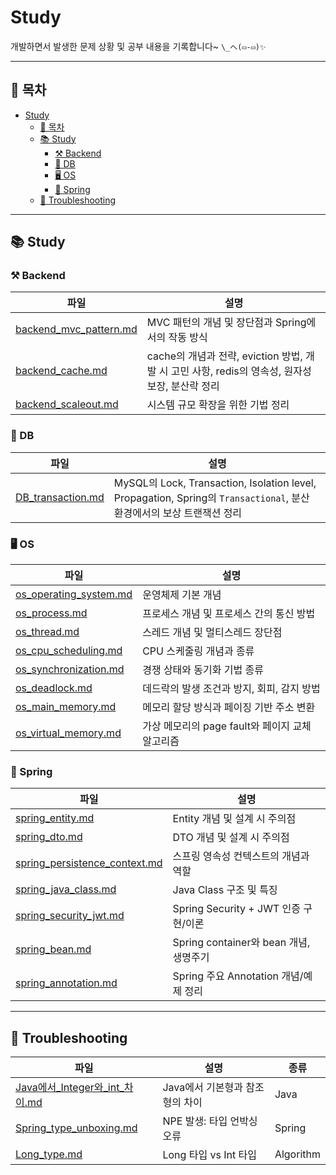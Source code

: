 # Study

개발하면서 발생한 문제 상황 및 공부 내용을 기록합니다~  `\_へ(▭-▭)✨`

---
## 📑 목차

- [Study](#study)
  - [📑 목차](#-목차)
  - [📚 Study](#-study)
    - [⚒️ Backend](#️-backend)
    - [💾 DB](#-db)
    - [🖥️ OS](#️-os)
    - [🌱 Spring](#-spring)
  - [🐞 Troubleshooting](#-troubleshooting)

---

## 📚 Study

### ⚒️ Backend
| 파일 | 설명 |
| --- | --- |
| [backend_mvc_pattern.md](Study/Backend/backend_mvc_pattern.md) | MVC 패턴의 개념 및 장단점과 Spring에서의 작동 방식 |
| [backend_cache.md](Study/Backend/backend_cache.md) | cache의 개념과 전략, eviction 방법, 개발 시 고민 사항, redis의 영속성, 원자성 보장, 분산락 정리 |
| [backend_scaleout.md](Study/Backend/backend_scaleout.md) | 시스템 규모 확장을 위한 기법 정리 |

### 💾 DB

| 파일 | 설명 |
| --- | --- |
| [DB_transaction.md](Study/DB/DB_transaction.md) | MySQL의 Lock, Transaction, Isolation level, Propagation, Spring의 `Transactional`, 분산 환경에서의 보상 트랜잭션 정리 |

### 🖥️ OS

| 파일 | 설명 |
| --- | --- |
| [os_operating_system.md](Study/OS/os_operating_system.md) | 운영체제 기본 개념 |
| [os_process.md](Study/OS/os_process.md) | 프로세스 개념 및 프로세스 간의 통신 방법 |
| [os_thread.md](Study/OS/os_thread.md) | 스레드 개념 및 멀티스레드 장단점 |
| [os_cpu_scheduling.md](Study/OS/os_cpu_scheduling.md) | CPU 스케줄링 개념과 종류 |
| [os_synchronization.md](Study/OS/os_synchronization.md) | 경쟁 상태와 동기화 기법 종류 |
| [os_deadlock.md](Study/OS/os_deadlock.md) | 데드락의 발생 조건과 방지, 회피, 감지 방법  |
| [os_main_memory.md](Study/OS/os_main_memory.md) | 메모리 할당 방식과 페이징 기반 주소 변환 |
| [os_virtual_memory.md](Study/OS/os_virtual_memory.md) | 가상 메모리의 page fault와 페이지 교체 알고리즘 |

### 🌱 Spring

| 파일 | 설명 |
| --- | --------- |
| [spring_entity.md](Study/Spring/spring_entity.md) | Entity 개념 및 설계 시 주의점 |
| [spring_dto.md](Study/Spring/spring_dto.md) | DTO 개념 및 설계 시 주의점 |
| [spring_persistence_context.md](Study/Spring/spring_persistence_context.md) | 스프링 영속성 컨텍스트의 개념과 역할 |
| [spring_java_class.md](Study/Spring/spring_java_class.md) | Java Class 구조 및 특징 |
| [spring_security_jwt.md](Study/Spring/spring_security_jwt.md) | Spring Security + JWT 인증 구현/이론 |
| [spring_bean.md](Study/Spring/spring_bean.md) | Spring container와 bean 개념, 생명주기 |
| [spring_annotation.md](Study/Spring/spring_annotation.md) | Spring 주요 Annotation 개념/예제 정리 |

---

## 🐞 Troubleshooting

| 파일 | 설명 | 종류 |
| --- | ------------- | --- |
|[Java에서_Integer와_int_차이.md](Troubleshooting/Java에서_Integer와_int_차이.md)| Java에서 기본형과 참조형의 차이 | Java |
|[Spring_type_unboxing.md](Troubleshooting/Spring_type_unboxing.md)| NPE 발생: 타입 언박싱 오류 | Spring |
|[Long_type.md](Troubleshooting/Long_type.md)| Long 타입 vs Int 타입| Algorithm |
